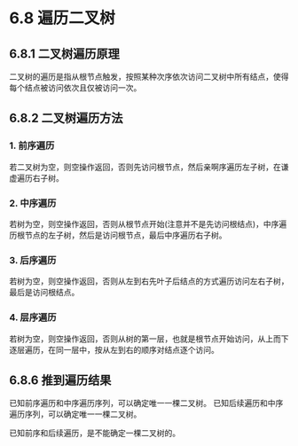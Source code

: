 # 6.8 遍历二叉树
## 6.8.1 二叉树遍历原理
二叉树的遍历是指从根节点触发，按照某种次序依次访问二叉树中所有结点，使得每个结点被访问依次且仅被访问一次。

## 6.8.2 二叉树遍历方法
### 1. 前序遍历
若二叉树为空，则空操作返回，否则先访问根节点，然后亲啊序遍历左子树，在谦虚遍历右子树。

### 2. 中序遍历
若树为空，则空操作返回，否则从根节点开始(注意并不是先访问根结点)，中序遍历根节点的左子树，然后是访问根节点，最后中序遍历右子树。

### 3. 后序遍历
若树为空，则空操作返回，否则从左到右先叶子后结点的方式遍历访问左右子树，最后是访问根结点。

### 4. 层序遍历
若树为空，则空操作返回，否则从树的第一层，也就是根节点开始访问，从上而下逐层遍历，在同一层中，按从左到右的顺序对结点逐个访问。

## 6.8.6 推到遍历结果
已知前序遍历和中序遍历序列，可以确定唯一一棵二叉树。
已知后续遍历和中序遍历序列，可以确定唯一一棵二叉树。

已知前序和后续遍历，是不能确定一棵二叉树的。